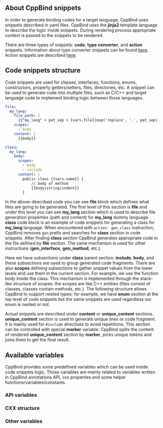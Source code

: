 ## About CppBind snippets

In order to generate binding codes for a target language, CppBind uses
snippets described in yaml files. CppBind uses the **jinja2** template
language to describe the logic inside snippets. During rendering process
appropriate context is passed to the snippets to be rendered.

There are three types of snippets: **code**, **type converter**, and
**action** snippets. Information about type converter snippets can
be found [here](../../advanced_topics/cppbind_snippets/type_converter_snippets.md).
Action snippets are described [here](../../advanced_topics/cppbind_snippets/action_snippets.md).

## Code snippets structure

Code snippets are used for classes, interfaces, functions, enums,
constructors, property getters/setters, files, directories, etc. A
snippet can be used to generate code into multiple files, such as C/C++
and target language code to implement binding logic between those
languages.

``` yaml
file:
  my_lang:
    file_path: |
      {{"my_lang" + pat_sep + [vars.file]|map('replace', '.', pat_sep)|path_join}}.my_lang
    scopes:
      - body
    content: |
      {{body}}

class:
  my_lang:
    body:
      scopes:
        - body
        - include
      content: |
        public class {{vars.name}} {
            // body of method
            {{body|string|indent}}
        }
```

In the above-described code you can see **file** block which defines
what files are going to be generated. The first level of this section is
**file** and under this level you can see **my_lang** section which is
used to describe file generation properties (path and content) for
**my_lang** dummy language. **class** code block is an example of code
snippets for generating a class for **my_lang** language. When
encountered with `action: gen_class` instruction, CppBind removes `gen`
prefix and searches for **class** section in code snippets. After
finding **class** section CppBind generates appropriate code in the file
defined by **file** section. The same mechanism is used for other
instructions (**gen_interface**, **gen_method**, etc.).

Here we have subsections under **class** parent section: **include**,
**body**, and these subsections are used to group generated code
fragments. There are also **scopes** defining subsections to gather
snippet values from the lower levels and use them in the current
section. For example, we use the function body inside the class. This
mechanism is implemented through the stack-like structure of scopes: the
scopes are like C++ entities (files consist of classes, classes contain
methods, etc.). The following structure allows CppBind to support nested
types: for example, we have **enum** section at the top level of code
snippets but the same snippets are used regardless our enum is nested or
not.

Actual snippets are described under **content** or **unique_content**
sections. **unique_content** section is used to generate unique lines or
code fragment. It is mainly used for `#include` directives to avoid
repetitions. This section can be controlled with special **marker**
variable: CppBind splits the content of rendered **unique_content**
section by **marker**, picks unique tokens and joins them to get the
final result.

## Available variables

CppBind provides some predefined variables which can be used inside code
snippets logic. Those variables are mainly related to variables written
in CppBind annotations API, cxx properties and some helper functions/variables/constants.

### API variables

### CXX structure

### Other variables

